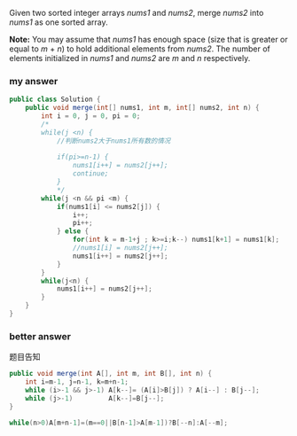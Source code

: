 Given two sorted integer arrays *nums1* and *nums2*, merge *nums2* into *nums1* as one sorted array.

**Note:**
You may assume that *nums1* has enough space (size that is greater or equal to *m* + *n*) to hold additional elements from *nums2*. The number of elements initialized in *nums1* and *nums2* are *m* and *n* respectively.

### my answer

```java
public class Solution {
    public void merge(int[] nums1, int m, int[] nums2, int n) {
        int i = 0, j = 0, pi = 0;
        /*
        while(j <n) {
            //判断nums2大于nums1所有数的情况
            
            if(pi>=n-1) {
                nums1[i++] = nums2[j++];
                continue;
            }
            */
        while(j <n && pi <m) {
        	if(nums1[i] <= nums2[j]) {
        		i++;
        		pi++;
        	} else {
        		for(int k = m-1+j ; k>=i;k--) nums1[k+1] = nums1[k];
        		//nums1[i] = nums2[j++];
        		nums1[i++] = nums2[j++];
        	}	
        }
        while(j<n) {
            nums1[i++] = nums2[j++];
        }
    }
}
```

### better answer

题目告知

```java
public void merge(int A[], int m, int B[], int n) {
    int i=m-1, j=n-1, k=m+n-1;
    while (i>-1 && j>-1) A[k--]= (A[i]>B[j]) ? A[i--] : B[j--];
    while (j>-1)         A[k--]=B[j--];
}
```

```java
while(n>0)A[m+n-1]=(m==0||B[n-1]>A[m-1])?B[--n]:A[--m];
```

